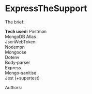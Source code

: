 # ExpressTheSupport

The brief:  

**Tech used:**
Postman  
MongoDB Atlas  
JsonWebToken  
Nodemon  
Mongoose  
Dotenv  
Body-parser  
Express  
Mongo-sanitise  
Jest (+supertest)  


Authors:  
